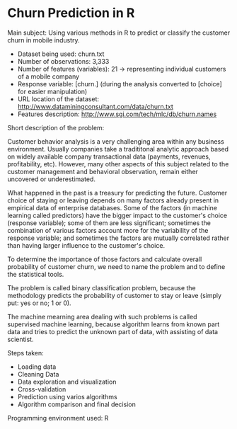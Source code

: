 # Churn Prediction in R

Main subject: Using various methods in R to predict or classify the customer churn in mobile industry.

* Dataset being used: churn.txt
* Number of observations: 3,333
* Number of features (variables): 21 -> representing individual customers of a mobile company
* Response variable: [churn.] (during the analysis converted to [choice] for easier manipulation)
* URL location of the dataset: http://www.dataminingconsultant.com/data/churn.txt
* Features description: http://www.sgi.com/tech/mlc/db/churn.names

Short description of the problem:

Customer behavior analysis is a very challenging area within any business environment. Usually companies take a tradititonal analytic approach based on widely available company transactional data (payments, revenues, profitability, etc). However, many other aspects of this subject related to the customer management and behavioral observation, remain either uncovered or underestimated.

What happened in the past is a treasury for predicting the future. Customer choice of staying or leaving depends on many factors already present in empirical data of enterprise databases. Some of the factors (in machine learning called predictors) have the bigger impact to the customer's choice (response variable); some of them are less significant; sometimes the combination of various factors account more for the variability of the response variable; and sometimes the factors are mutually correlated rather than having larger influence to the 
customer's choice.

To determine the importance of those factors and calculate overall probability of customer churn, we need to name the problem and to define the statistical tools.

The problem is called binary classification problem, because the methodology predicts the probability of customer to stay or leave (simply put: yes or no; 1 or 0).

The machine mearning area dealing with such problems is called supervised machine learning, because algorithm learns from known part data and tries to predict the unknown part of data, with assisting of data scientist. 

Steps taken:

* Loading data
* Cleaning Data
* Data exploration and visualization
* Cross-validation
* Prediction using varios algorithms
* Algorithm comparison and final decision

Programming environment used: R

